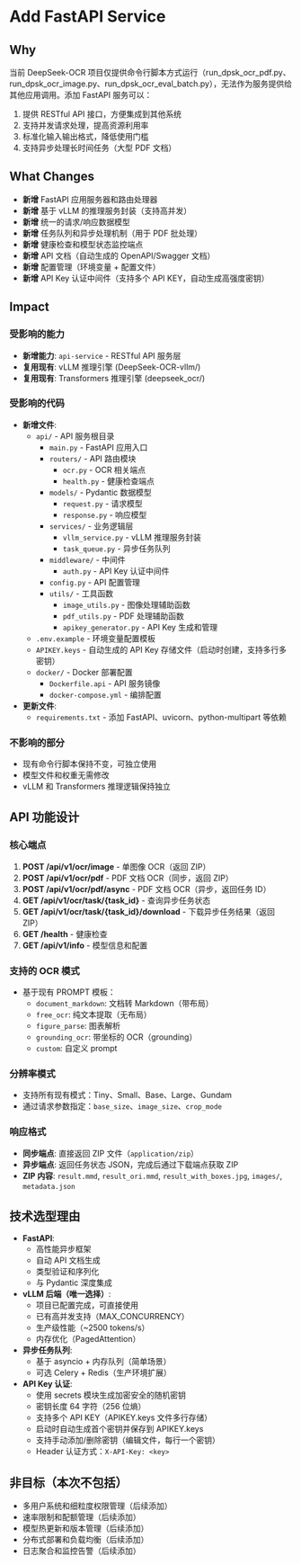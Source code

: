 # Add FastAPI Service

## Why
当前 DeepSeek-OCR 项目仅提供命令行脚本方式运行（run_dpsk_ocr_pdf.py、run_dpsk_ocr_image.py、run_dpsk_ocr_eval_batch.py），无法作为服务提供给其他应用调用。添加 FastAPI 服务可以：
1. 提供 RESTful API 接口，方便集成到其他系统
2. 支持并发请求处理，提高资源利用率
3. 标准化输入输出格式，降低使用门槛
4. 支持异步处理长时间任务（大型 PDF 文档）

## What Changes
- **新增** FastAPI 应用服务器和路由处理器
- **新增** 基于 vLLM 的推理服务封装（支持高并发）
- **新增** 统一的请求/响应数据模型
- **新增** 任务队列和异步处理机制（用于 PDF 批处理）
- **新增** 健康检查和模型状态监控端点
- **新增** API 文档（自动生成的 OpenAPI/Swagger 文档）
- **新增** 配置管理（环境变量 + 配置文件）
- **新增** API Key 认证中间件（支持多个 API KEY，自动生成高强度密钥）

## Impact
### 受影响的能力
- **新增能力**: `api-service` - RESTful API 服务层
- **复用现有**: vLLM 推理引擎 (DeepSeek-OCR-vllm/)
- **复用现有**: Transformers 推理引擎 (deepseek_ocr/)

### 受影响的代码
- **新增文件**:
  - `api/` - API 服务根目录
    - `main.py` - FastAPI 应用入口
    - `routers/` - API 路由模块
      - `ocr.py` - OCR 相关端点
      - `health.py` - 健康检查端点
    - `models/` - Pydantic 数据模型
      - `request.py` - 请求模型
      - `response.py` - 响应模型
    - `services/` - 业务逻辑层
      - `vllm_service.py` - vLLM 推理服务封装
      - `task_queue.py` - 异步任务队列
    - `middleware/` - 中间件
      - `auth.py` - API Key 认证中间件
    - `config.py` - API 配置管理
    - `utils/` - 工具函数
      - `image_utils.py` - 图像处理辅助函数
      - `pdf_utils.py` - PDF 处理辅助函数
      - `apikey_generator.py` - API Key 生成和管理
  - `.env.example` - 环境变量配置模板
  - `APIKEY.keys` - 自动生成的 API Key 存储文件（启动时创建，支持多行多密钥）
  - `docker/` - Docker 部署配置
    - `Dockerfile.api` - API 服务镜像
    - `docker-compose.yml` - 编排配置
- **更新文件**:
  - `requirements.txt` - 添加 FastAPI、uvicorn、python-multipart 等依赖

### 不影响的部分
- 现有命令行脚本保持不变，可独立使用
- 模型文件和权重无需修改
- vLLM 和 Transformers 推理逻辑保持独立

## API 功能设计

### 核心端点
1. **POST /api/v1/ocr/image** - 单图像 OCR（返回 ZIP）
2. **POST /api/v1/ocr/pdf** - PDF 文档 OCR（同步，返回 ZIP）
3. **POST /api/v1/ocr/pdf/async** - PDF 文档 OCR（异步，返回任务 ID）
4. **GET /api/v1/ocr/task/{task_id}** - 查询异步任务状态
5. **GET /api/v1/ocr/task/{task_id}/download** - 下载异步任务结果（返回 ZIP）
6. **GET /health** - 健康检查
7. **GET /api/v1/info** - 模型信息和配置

### 支持的 OCR 模式
- 基于现有 PROMPT 模板：
  - `document_markdown`: 文档转 Markdown（带布局）
  - `free_ocr`: 纯文本提取（无布局）
  - `figure_parse`: 图表解析
  - `grounding_ocr`: 带坐标的 OCR（grounding）
  - `custom`: 自定义 prompt

### 分辨率模式
- 支持所有现有模式：Tiny、Small、Base、Large、Gundam
- 通过请求参数指定：`base_size`、`image_size`、`crop_mode`

### 响应格式
- **同步端点**: 直接返回 ZIP 文件（`application/zip`）
- **异步端点**: 返回任务状态 JSON，完成后通过下载端点获取 ZIP
- **ZIP 内容**: `result.mmd`, `result_ori.mmd`, `result_with_boxes.jpg`, `images/`, `metadata.json`

## 技术选型理由
- **FastAPI**: 
  - 高性能异步框架
  - 自动 API 文档生成
  - 类型验证和序列化
  - 与 Pydantic 深度集成
- **vLLM 后端（唯一选择）**:
  - 项目已配置完成，可直接使用
  - 已有高并发支持（MAX_CONCURRENCY）
  - 生产级性能（~2500 tokens/s）
  - 内存优化（PagedAttention）
- **异步任务队列**:
  - 基于 asyncio + 内存队列（简单场景）
  - 可选 Celery + Redis（生产环境扩展）
- **API Key 认证**:
  - 使用 secrets 模块生成加密安全的随机密钥
  - 密钥长度 64 字符（256 位熵）
  - 支持多个 API KEY（APIKEY.keys 文件多行存储）
  - 启动时自动生成首个密钥并保存到 APIKEY.keys
  - 支持手动添加/删除密钥（编辑文件，每行一个密钥）
  - Header 认证方式：`X-API-Key: <key>`

## 非目标（本次不包括）
- 多用户系统和细粒度权限管理（后续添加）
- 速率限制和配额管理（后续添加）
- 模型热更新和版本管理（后续添加）
- 分布式部署和负载均衡（后续添加）
- 日志聚合和监控告警（后续添加）
